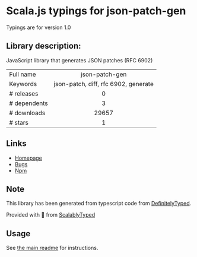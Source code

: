 
# Scala.js typings for json-patch-gen

Typings are for version 1.0

## Library description:
JavaScript library that generates JSON patches (RFC 6902)

|                    |                 |
| ------------------ | :-------------: |
| Full name          | json-patch-gen |
| Keywords           | json-patch, diff, rfc 6902, generate |
| # releases         | 0 |
| # dependents       | 3 |
| # downloads        | 29657 |
| # stars            | 1 |

## Links
- [Homepage](https://github.com/gregsexton/json-patch-gen)
- [Bugs](https://github.com/gregsexton/json-patch-gen/issues)
- [Npm](https://www.npmjs.com/package/json-patch-gen)
    


## Note
This library has been generated from typescript code from [DefinitelyTyped](https://definitelytyped.org).

Provided with :purple_heart: from [ScalablyTyped](https://github.com/oyvindberg/ScalablyTyped)

## Usage
See [the main readme](../../readme.md) for instructions.


